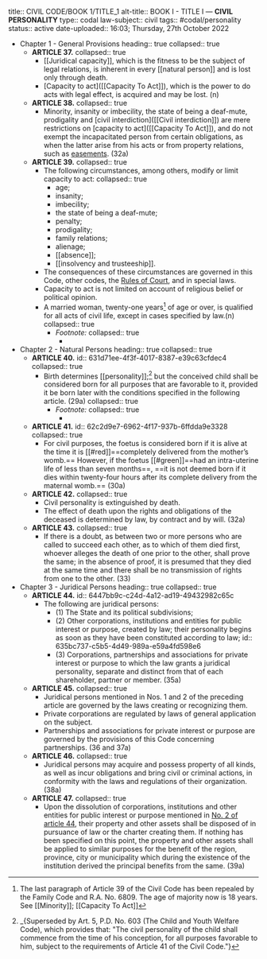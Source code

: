title:: CIVIL CODE/BOOK 1/TITLE_1
alt-title:: BOOK I - TITLE I —  **CIVIL PERSONALITY**
type:: codal
law-subject:: civil
tags:: #codal/personality
status:: active
date-uploaded:: 16:03; Thursday, 27th October 2022

- Chapter 1 - General Provisions
  heading:: true
  collapsed:: true
	- **ARTICLE 37.**
	  collapsed:: true
		- [[Juridical capacity]], which is the fitness to be the subject of legal relations, is inherent in every [[natural person]] and is lost only through death.
		- [Capacity to act]([[Capacity To Act]]), which is the power to do acts with legal effect, is acquired and may be lost. (n)
	- **ARTICLE 38.**
	  collapsed:: true
		- Minority, insanity or imbecility, the state of being a deaf-mute, prodigality and [civil interdiction]([[Civil interdiction]]) are mere restrictions on [capacity to act]([[Capacity To Act]]), and do not exempt the incapacitated person from certain obligations, as when the latter arise from his acts or from property relations, such as [easements]([[Easements]]). (32a)
	- **ARTICLE 39.**
	  collapsed:: true
		- The following circumstances, among others, modify or limit capacity to act:
		  collapsed:: true
			- age;
			- insanity;
			- imbecility;
			- the state of being a deaf-mute;
			- penalty;
			- prodigality;
			- family relations;
			- alienage;
			- [[absence]];
			- [[insolvency and trusteeship]].
		- The consequences of these circumstances are governed in this Code, other codes, the [Rules of Court]([[ROC_Annotated]]), and in special laws.
		- Capacity to act is not limited on account of religious belief or political opinion.
		- A married woman, twenty-one years[^1] of age or over, is qualified for all acts of civil life, except in cases specified by law.(n)
		  collapsed:: true
			- _Footnote:_
			  collapsed:: true
				- [^1]: The last paragraph of Article 39 of the Civil Code has been repealed by the Family Code and R.A. No. 6809. The age of majority now is 18 years. See [[Minority]]; [[Capacity To Act]]
- Chapter 2 - Natural Persons
  heading:: true
  collapsed:: true
	- **ARTICLE 40.**
	  id:: 631d71ee-4f3f-4017-8387-e39c63cfdec4
	  collapsed:: true
		- Birth determines [[personality]];[^2] but the conceived child shall be considered born for all purposes that are favorable to it, provided it be born later with the conditions specified in the following article. (29a)
		  collapsed:: true
			- _Footnote:_
			  collapsed:: true
				- [^2]: _{Superseded by Art. 5, P.D. No. 603 (The Child and Youth Welfare Code), which provides that: "The civil personality of the child shall commence from the time of his conception, for all purposes favorable to him, subject to the requirements of Article 41 of the Civil Code."}
	- **ARTICLE 41.**
	  id:: 62c2d9e7-6962-4f17-937b-6ffdda9e3328
	  collapsed:: true
		- For civil purposes, the foetus is considered born if it is alive at the time it is [[#red]]==completely delivered from the mother’s womb.== However, if the foetus [[#green]]==had an intra-uterine life of less than seven months==, ==it is not deemed born if it dies within twenty-four hours after its complete delivery from the maternal womb.== (30a)
	- **ARTICLE 42.**
	  collapsed:: true
		- Civil personality is extinguished by death.
		- The effect of death upon the rights and obligations of the deceased is determined by law, by contract and by will. (32a)
	- **ARTICLE 43.**
	  collapsed:: true
		- If there is a doubt, as between two or more persons who are called to succeed each other, as to which of them died first, whoever alleges the death of one prior to the other, shall prove the same; in the absence of proof, it is presumed that they died at the same time and there shall be no transmission of rights from one to the other. (33)
- Chapter 3 - Juridical Persons
  heading:: true
  collapsed:: true
	- **ARTICLE 44.**
	  id:: 6447bb9c-c24d-4a12-ad19-49432982c65c
		- The following are juridical persons:
			- (1) The State and its political subdivisions;
			- (2) Other corporations, institutions and entities for public interest or purpose, created by law; their personality begins as soon as they have been constituted according to law;
			  id:: 635bc737-c5b5-4d49-989a-e59a4fd598e6
			- (3) Corporations, partnerships and associations for private interest or purpose to which the law grants a juridical personality, separate and distinct from that of each shareholder, partner or member. (35a)
	- **ARTICLE 45.**
	  collapsed:: true
		- Juridical persons mentioned in Nos. 1 and 2 of the preceding article are governed by the laws creating or recognizing them.
		- Private corporations are regulated by laws of general application on the subject.
		- Partnerships and associations for private interest or purpose are governed by the provisions of this Code concerning partnerships. (36 and 37a)
	- **ARTICLE 46.**
	  collapsed:: true
		- Juridical persons may acquire and possess property of all kinds, as well as incur obligations and bring civil or criminal actions, in conformity with the laws and regulations of their organization. (38a)
	- **ARTICLE 47.**
	  collapsed:: true
		- Upon the dissolution of corporations, institutions and other entities for public interest or purpose mentioned in [No. 2 of article 44](((635bc737-c5b5-4d49-989a-e59a4fd598e6))), their property and other assets shall be disposed of in pursuance of law or the charter creating them. If nothing has been specified on this point, the property and other assets shall be applied to similar purposes for the benefit of the region, province, city or municipality which during the existence of the institution derived the principal benefits from the same. (39a)